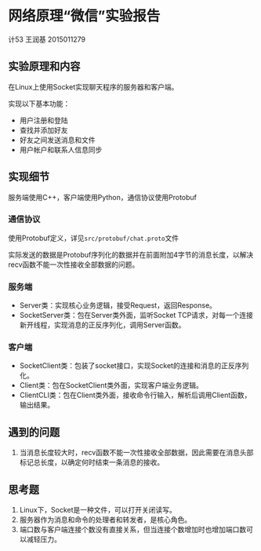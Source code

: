 # 网络原理“微信”实验报告

计53 王润基 2015011279

## 实验原理和内容

在Linux上使用Socket实现聊天程序的服务器和客户端。

实现以下基本功能：

* 用户注册和登陆
* 查找并添加好友
* 好友之间发送消息和文件
* 用户帐户和联系人信息同步

## 实现细节

服务端使用C++，客户端使用Python，通信协议使用Protobuf

### 通信协议

使用Protobuf定义，详见`src/protobuf/chat.proto`文件

实际发送的数据是Protobuf序列化的数据并在前面附加4字节的消息长度，以解决recv函数不能一次性接收全部数据的问题。

### 服务端

* Server类：实现核心业务逻辑，接受Request，返回Response。
* SocketServer类：包在Server类外面，监听Socket TCP请求，对每一个连接新开线程，实现消息的正反序列化，调用Server函数。

### 客户端

* SocketClient类：包装了socket接口，实现Socket的连接和消息的正反序列化。
* Client类：包在SocketClient类外面，实现客户端业务逻辑。
* ClientCLI类：包在Client类外面，接收命令行输入，解析后调用Client函数，输出结果。

## 遇到的问题

1. 当消息长度较大时，recv函数不能一次性接收全部数据，因此需要在消息头部标记总长度，以确定何时结束一条消息的接收。

## 思考题

1. Linux下，Socket是一种文件，可以打开关闭读写。
2. 服务器作为消息和命令的处理者和转发者，是核心角色。
3. 端口数与客户端连接个数没有直接关系，但当连接个数增加时也增加端口数可以减轻压力。